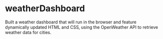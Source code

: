 # weatherDashboard

Built a weather dashboard that will run in the browser and feature dynamically updated HTML and CSS, using the OpenWeather API to retrieve weather data for cities. 
